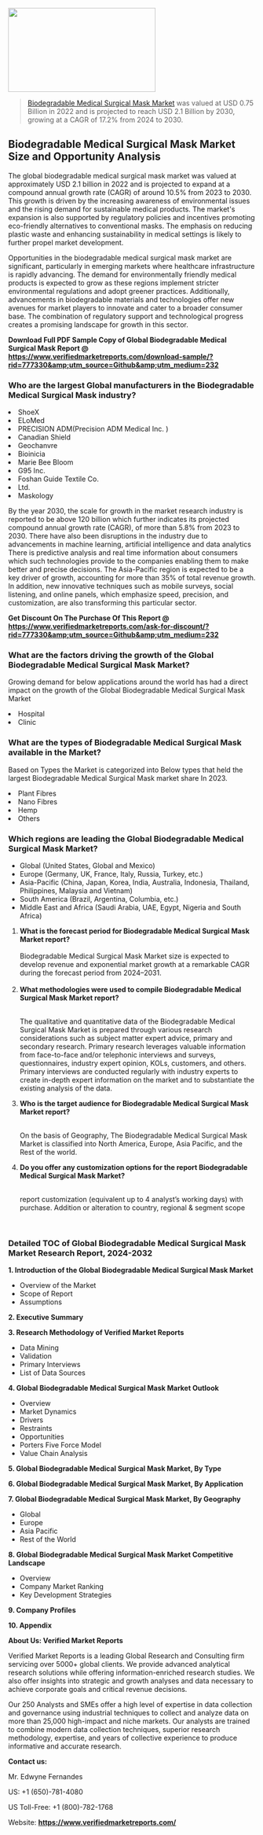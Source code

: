 <img src="https://ffe5etoiles.com/wp-content/uploads/2024/12/MST1-300x171.png" alt="" width="300" height="171" class="alignnone size-medium wp-image-20088" /><blockquote><p><p><a href="https://www.verifiedmarketreports.com/download-sample/?rid=777330&utm_source=Github&utm_medium=232" target="_blank">Biodegradable Medical Surgical Mask Market</a> was valued at USD 0.75 Billion in 2022 and is projected to reach USD 2.1 Billion by 2030, growing at a CAGR of 17.2% from 2024 to 2030.</p></blockquote><p><h2>Biodegradable Medical Surgical Mask Market Size and Opportunity Analysis</h2><p>The global biodegradable medical surgical mask market was valued at approximately USD 2.1 billion in 2022 and is projected to expand at a compound annual growth rate (CAGR) of around 10.5% from 2023 to 2030. This growth is driven by the increasing awareness of environmental issues and the rising demand for sustainable medical products. The market's expansion is also supported by regulatory policies and incentives promoting eco-friendly alternatives to conventional masks. The emphasis on reducing plastic waste and enhancing sustainability in medical settings is likely to further propel market development.</p><p>Opportunities in the biodegradable medical surgical mask market are significant, particularly in emerging markets where healthcare infrastructure is rapidly advancing. The demand for environmentally friendly medical products is expected to grow as these regions implement stricter environmental regulations and adopt greener practices. Additionally, advancements in biodegradable materials and technologies offer new avenues for market players to innovate and cater to a broader consumer base. The combination of regulatory support and technological progress creates a promising landscape for growth in this sector.</p></p><p class=""><strong>Download Full PDF Sample Copy of Global Biodegradable Medical Surgical Mask Report @ <a href="https://www.verifiedmarketreports.com/download-sample/?rid=777330&amp;utm_source=Github&amp;utm_medium=232" target="_blank">https://www.verifiedmarketreports.com/download-sample/?rid=777330&amp;utm_source=Github&amp;utm_medium=232</a></strong></p><h3 id="" class="">Who are the largest Global manufacturers in the Biodegradable Medical Surgical Mask industry?</h3><p><li>ShoeX</li><li> ELoMed</li><li> PRECISION ADM(Precision ADM Medical Inc. )</li><li> Canadian Shield</li><li> Geochanvre</li><li> Bioinicia</li><li> Marie Bee Bloom</li><li> G95 Inc.</li><li> Foshan Guide Textile Co.</li><li> Ltd.</li><li> Maskology</li></p><div class=""><div class="" dir="" data-message-author-role="" data-message-id="" data-message-model-slug=""><div class=""><div class=""><div class=""><div class="" dir="" data-message-author-role="" data-message-id="" data-message-model-slug=""><div class=""><div class=""><p>By the year 2030, the scale for growth in the market research industry is reported to be above 120 billion which further indicates its projected compound annual growth rate (CAGR), of more than 5.8% from 2023 to 2030. There have also been disruptions in the industry due to advancements in machine learning, artificial intelligence and data analytics There is predictive analysis and real time information about consumers which such technologies provide to the companies enabling them to make better and precise decisions. The Asia-Pacific region is expected to be a key driver of growth, accounting for more than 35% of total revenue growth. In addition, new innovative techniques such as mobile surveys, social listening, and online panels, which emphasize speed, precision, and customization, are also transforming this particular sector.</p><p><strong>Get Discount On The Purchase Of This Report @&nbsp; <a href="https://www.verifiedmarketreports.com/ask-for-discount/?rid=777330&amp;utm_source=Github&amp;utm_medium=232" target="_blank">https://www.verifiedmarketreports.com/ask-for-discount/?rid=777330&amp;utm_source=Github&amp;utm_medium=232</a></strong></p></div></div></div></div></div></div></div></div><h3 id="" class="">What are the factors driving the growth of the Global Biodegradable Medical Surgical Mask Market?</h3><p id="" class="">Growing demand for below applications around the world has had a direct impact on the growth of the Global Biodegradable Medical Surgical Mask Market</p><p id="" class=""><li>Hospital</li><li> Clinic</li></p><h3 id="" class="">What are the types of Biodegradable Medical Surgical Mask available in the Market?</h3><p id="" class="">Based on Types the Market is categorized into Below types that held the largest Biodegradable Medical Surgical Mask market share In 2023.</p><p id="" class=""><li>Plant Fibres</li><li> Nano Fibres</li><li> Hemp</li><li> Others</li></p><h3 id="" class="">Which regions are leading the Global Biodegradable Medical Surgical Mask Market?</h3><ul><li>Global (United States, Global and Mexico)</li><li>Europe (Germany, UK, France, Italy, Russia, Turkey, etc.)</li><li>Asia-Pacific (China, Japan, Korea, India, Australia, Indonesia, Thailand, Philippines, Malaysia and Vietnam)</li><li>South America (Brazil, Argentina, Columbia, etc.)</li><li>Middle East and Africa (Saudi Arabia, UAE, Egypt, Nigeria and South Africa)</li></ul><p><ol><li><strong>What is the forecast period for Biodegradable Medical Surgical Mask Market report?<br /></strong><br /><span data-sheets-root="1" data-sheets-value="{&quot;1&quot;:2,&quot;2&quot;:&quot;XXXX size is expected to develop revenue and exponential market growth at a remarkable CAGR during the forecast period from 2024&ndash;2030.&quot;}" data-sheets-userformat="{&quot;2&quot;:12674,&quot;4&quot;:{&quot;1&quot;:2,&quot;2&quot;:16776960},&quot;10&quot;:2,&quot;11&quot;:0,&quot;15&quot;:&quot;Arial&quot;,&quot;16&quot;:12}">Biodegradable Medical Surgical Mask Market size is expected to develop revenue and exponential market growth at a remarkable CAGR during the forecast period from 2024&ndash;2031.</span><br /><br /></li><li><strong>What methodologies were used to compile Biodegradable Medical Surgical Mask Market report?<br /><br /></strong><p>The qualitative and quantitative data of the&nbsp;Biodegradable Medical Surgical Mask Market is prepared through various research considerations such as subject matter expert advice, primary and secondary research. Primary research leverages valuable information from face-to-face and/or telephonic interviews and surveys, questionnaires, industry expert opinion, KOLs, customers, and others. Primary interviews are conducted regularly with industry experts to create in-depth expert information on the market and to substantiate the existing analysis of the data.&nbsp;</p></li><li><strong>Who is the target audience for Biodegradable Medical Surgical Mask Market report?<br /><br /></strong><p>On the basis of Geography, The&nbsp;Biodegradable Medical Surgical Mask Market is classified into North America, Europe, Asia Pacific, and the Rest of the world.</p></li><li><strong>Do you offer any customization options for the report Biodegradable Medical Surgical Mask Market?<br /><br /></strong><p>report customization (equivalent up to 4 analyst&rsquo;s working days) with purchase. Addition or alteration to country, regional &amp; segment scope</p><p>&nbsp;</p></li></ol></p><h3 id="" class="">Detailed TOC of Global Biodegradable Medical Surgical Mask Market Research Report, 2024-2032</h3><p id="" class=""><strong>1. Introduction of the Global Biodegradable Medical Surgical Mask Market</strong></p><ul><li>Overview of the Market</li><li>Scope of Report</li><li>Assumptions</li></ul><p id="" class=""><strong>2. Executive Summary</strong></p><p id="" class=""><strong>3. Research Methodology of&nbsp;Verified Market Reports</strong></p><ul><li>Data Mining</li><li>Validation</li><li>Primary Interviews</li><li>List of Data Sources</li></ul><p id="" class=""><strong>4. Global Biodegradable Medical Surgical Mask Market Outlook</strong></p><ul><li>Overview</li><li>Market Dynamics</li><li>Drivers</li><li>Restraints</li><li>Opportunities</li><li>Porters Five Force Model</li><li>Value Chain Analysis</li></ul><p id="" class=""><strong>5. Global Biodegradable Medical Surgical Mask Market, By&nbsp;Type</strong></p><p id="" class=""><strong>6. Global Biodegradable Medical Surgical Mask Market, By Application</strong></p><p id="" class=""><strong>7. Global Biodegradable Medical Surgical Mask Market, By Geography</strong></p><ul><li>Global</li><li>Europe</li><li>Asia Pacific</li><li>Rest of the World</li></ul><p id="" class=""><strong>8. Global Biodegradable Medical Surgical Mask Market Competitive Landscape</strong></p><ul><li>Overview</li><li>Company Market Ranking</li><li>Key Development Strategies</li></ul><p id="" class=""><strong>9. Company Profiles</strong></p><p id="" class=""><strong>10. Appendix</strong></p><p id="" class=""><strong>About Us: Verified Market Reports</strong></p><p id="" class="">Verified Market Reports is a leading Global Research and Consulting firm servicing over 5000+ global clients. We provide advanced analytical research solutions while offering information-enriched research studies. We also offer insights into strategic and growth analyses and data necessary to achieve corporate goals and critical revenue decisions.</p><p id="" class="">Our 250 Analysts and SMEs offer a high level of expertise in data collection and governance using industrial techniques to collect and analyze data on more than 25,000 high-impact and niche markets. Our analysts are trained to combine modern data collection techniques, superior research methodology, expertise, and years of collective experience to produce informative and accurate research.</p><p id="" class=""><strong>Contact us:</strong></p><p id="" class="">Mr. Edwyne Fernandes</p><p id="" class="">US: +1 (650)-781-4080</p><p id="" class="">US Toll-Free: +1 (800)-782-1768</p><p id="" class="">Website: <a target="" data-test-app-aware-link=""><strong>https://www.verifiedmarketreports.com/</strong></a></p>
